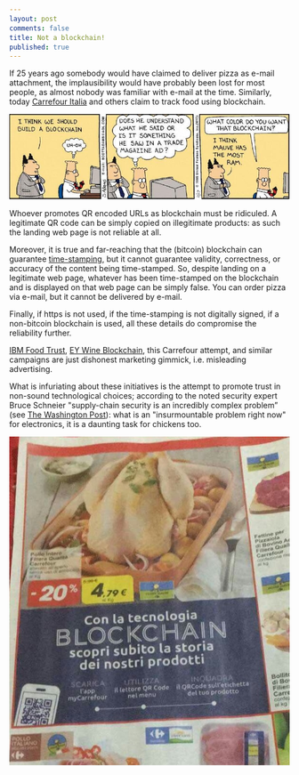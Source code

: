 ```yaml
---
layout: post
comments: false
title: Not a blockchain!
published: true
---
```


If 25 years ago somebody would have claimed to deliver pizza as e-mail
attachment, the implausibility would have probably been lost for most
people, as almost nobody was familiar with e-mail at the time. Similarly,
today [Carrefour Italia](blockchain.carrefour.it/?lot=315123&skunr=PRD100023&shelflifedate=17.10.2018) and others claim to track food using blockchain.

[![Dilbert blockchain](/images/dilbert-blockchain.jpg)](blog.dilbert.com/2018/05/09/all-of-the-dilbert-comics-on-blockchain-bitcoin-or-cryptocurrency/)

Whoever promotes QR encoded URLs as blockchain must be ridiculed.
A legitimate QR code can be simply copied on illegitimate products:
as such the landing web page is not reliable at all.

Moreover, it is true and far-reaching that the (bitcoin) blockchain can
guarantee [time-stamping](opentimestamps.org/), but it cannot
guarantee validity, correctness, or accuracy of the content being
time-stamped. So, despite landing on a legitimate web page, whatever has
been time-stamped on the blockchain and is displayed on that web page
can be simply false.
You can order pizza via e-mail, but it cannot be delivered by e-mail.

Finally, if https is not used, if the time-stamping is not digitally signed,
if a non-bitcoin blockchain is used,
all these details do compromise the reliability further.

[IBM Food Trust](www.ibm.com/blockchain/solutions/food-trust),
[EY Wine Blockchain](www.ey.com/it/it/services/advisory/ey-blockchain),
this Carrefour attempt, and similar campaigns are just
dishonest marketing gimmick, i.e. misleading advertising.

What is infuriating about these initiatives is the attempt to promote trust
in non-sound technological choices;
according to the noted security expert Bruce Schneier
"supply-chain security is an incredibly complex problem”
(see [The Washington Post](www.washingtonpost.com/news/posteverything/wp/2018/05/08/banning-chinese-phones-wont-fix-security-problems-with-our-electronic-supply-chain)):
what is an "insurmountable problem right now" for electronics,
it is a daunting task for chickens too.

![chicken blockchain](/images/chicken-blockchain.jpg)

